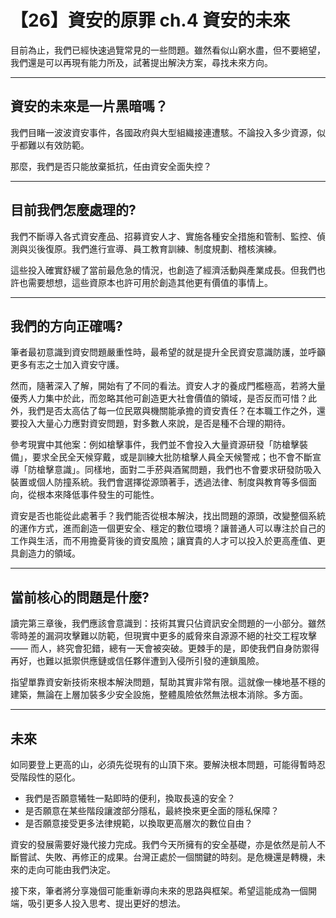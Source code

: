 # 【26】資安的原罪 ch.4 資安的未來

目前為止，我們已經快速過覽常見的一些問題。雖然看似山窮水盡，但不要絕望，我們還是可以再現有能力所及，試著提出解決方案，尋找未來方向。

---

## 資安的未來是一片黑暗嗎？

我們目睹一波波資安事件，各國政府與大型組織接連遭駭。不論投入多少資源，似乎都難以有效防範。

那麼，我們是否只能放棄抵抗，任由資安全面失控？

---

## 目前我們怎麼處理的?

我們不斷導入各式資安產品、招募資安人才、實施各種安全措施和管制、監控、偵測與災後復原。我們進行宣導、員工教育訓練、制度規劃、稽核演練。

這些投入確實舒緩了當前最危急的情況，也創造了經濟活動與產業成長。但我們也許也需要想想，這些資原本也許可用於創造其他更有價值的事情上。

---

## 我們的方向正確嗎?

筆者最初意識到資安問題嚴重性時，最希望的就是提升全民資安意識防護，並呼籲更多有志之士加入資安守護。

然而，隨著深入了解，開始有了不同的看法。資安人才的養成門檻極高，若將大量優秀人力集中於此，而忽略其他可創造更大社會價值的領域，是否反而可惜？此外，我們是否太高估了每一位民眾與機關能承擔的資安責任？在本職工作之外，還要投入大量心力應對資安問題，對多數人來說，是否是種不合理的期待。

參考現實中其他案：例如槍擊事件，我們並不會投入大量資源研發「防槍擊裝備」，要求全民全天候穿戴，或是訓練大批防槍擊人員全天候警戒；也不會不斷宣導「防槍擊意識」。同樣地，面對二手菸與酒駕問題，我們也不會要求研發防吸入裝置或個人防撞系統。我們會選擇從源頭著手，透過法律、制度與教育等多個面向，從根本來降低事件發生的可能性。

資安是否也能從此處著手？我們能否從根本解決，找出問題的源頭，改變整個系統的運作方式，進而創造一個更安全、穩定的數位環境？讓普通人可以專注於自己的工作與生活，而不用擔憂背後的資安風險；讓寶貴的人才可以投入於更高產值、更具創造力的領域。

---

## 當前核心的問題是什麼?

讀完第三章後，我們應該會意識到：技術其實只佔資訊安全問題的一小部分。雖然零時差的漏洞攻擊難以防範，但現實中更多的威脅來自源源不絕的社交工程攻擊 —— 而人，終究會犯錯，總有一天會被突破。更棘手的是，即使我們自身防禦得再好，也難以抵禦供應鏈或信任夥伴遭到入侵所引發的連鎖風險。

指望單靠資安新技術來根本解決問題，幫助其實非常有限。這就像一棟地基不穩的建築，無論在上層加裝多少安全設施，整體風險依然無法根本消除。多方面。

---

## 未來

如同要登上更高的山，必須先從現有的山頂下來。要解決根本問題，可能得暫時忍受階段性的惡化。

* 我們是否願意犧牲一點即時的便利，換取長遠的安全？
* 是否願意在某些階段讓渡部分隱私，最終換來更全面的隱私保障？
* 是否願意接受更多法律規範，以換取更高層次的數位自由？

資安的發展需要好幾代接力完成。我們今天所擁有的安全基礎，亦是依然是前人不斷嘗試、失敗、再修正的成果。台灣正處於一個關鍵的時刻。是危機還是轉機，未來的走向可能由我們決定。

接下來，筆者將分享幾個可能重新導向未來的思路與框架。希望這能成為一個開端，吸引更多人投入思考、提出更好的想法。



[^2]: https://www-api.moda.gov.tw/File/Get/acs/zh-tw/CZB3t44nAnRftR2
[^3]: https://www.informationsecurity.com.tw/article/article_detail.aspx?aid=12245